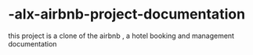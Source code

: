 # -alx-airbnb-project-documentation
this project is a clone of the airbnb , a hotel booking and management  documentation 
